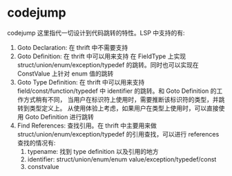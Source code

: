 # codejump

codejump 这里指代一切设计到代码跳转的特性。LSP 中支持的有:

1. Goto Declaration: 在 thrift 中不需要支持
2. Goto Definition:  在 thrift 中可以用来支持 在 FieldType 上实现 struct/union/enum/exception/typedef 的跳转。同时也可以实现在 ConstValue 上针对 enum 值的跳转
3. Goto Type Definition: 在 thrift 中可以用来支持 field/const/function/typedef  中 identifier 的跳转。和 Goto Definition 的工作方式稍有不同，
当用户在标识符上使用时，需要推断该标识符的类型，并跳转到类型定义上。 从使用体验上考虑，如果用户在类型上使用时，可以直接使用 Goto Definition 进行跳转
4. Find References: 查找引用。在 thrift 中主要用来做 struct/union/enum/exception/typedef 的引用查找，可以进行 references 查找的情况有:
   1. typename: 找到 type definition 以及引用的地方
   2. identifier: struct/union/enum/enum value/exception/typedef/const
   3. constvalue



